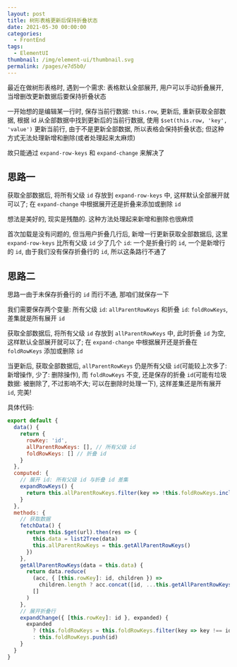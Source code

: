 ```yaml
---
layout: post
title: 树形表格更新后保持折叠状态
date: 2021-05-30 00:00:00
categories:
  - FrontEnd
tags:
  - ElementUI
thumbnail: /img/element-ui/thumbnail.svg
permalink: /pages/e7d5b0/
---
```


最近在做树形表格时, 遇到一个需求: 表格默认全部展开, 用户可以手动折叠展开, 当增删改更新数据后要保持折叠状态

<!-- more -->

一开始想的是编辑某一行时, 保存当前行数据: `this.row`, 更新后, 重新获取全部数据, 根据 id 从全部数据中找到更新后的当前行数据, 使用 `$set(this.row, 'key', 'value')` 更新当前行, 由于不是更新全部数据, 所以表格会保持折叠状态; 但这种方式无法处理新增和删除(或者处理起来太麻烦)

故只能通过 `expand-row-keys` 和 `expand-change` 来解决了

## 思路一

获取全部数据后, 将所有父级 `id` 存放到 `expand-row-keys` 中, 这样默认全部展开就可以了; 在 `expand-change` 中根据展开还是折叠来添加或删除 `id`

想法是美好的, 现实是残酷的. 这种方法处理起来新增和删除也很麻烦

首次加载是没有问题的, 但当用户折叠几行后, 新增一行更新获取全部数据后, 这里 `expand-row-keys` 比所有父级 `id` 少了几个 `id`: 一个是折叠行的 `id`, 一个是新增行的 `id`, 由于我们没有保存折叠行的 `id`, 所以这条路行不通了

## 思路二

思路一由于未保存折叠行的 `id` 而行不通, 那咱们就保存一下

我们需要保存两个变量: 所有父级 `id`: `allParentRowKeys` 和折叠 `id`: `foldRowKeys`, 差集就是所有展开 `id`

获取全部数据后, 将所有父级 `id` 存放到 `allParentRowKeys` 中, 此时折叠 `id` 为空, 这样默认全部展开就可以了; 在 `expand-change` 中根据展开还是折叠在 `foldRowKeys` 添加或删除 `id`

当更新后, 获取全部数据后, `allParentRowKeys` 仍是所有父级 `id`(可能较上次多了: 新增操作, 少了: 删除操作), 而 `foldRowKeys` 不变, 还是保存的折叠 `id`(可能有垃圾数据: 被删除了, 不过影响不大; 可以在删除时处理一下), 这样差集还是所有展开 `id`, 完美!

具体代码:

```js
export default {
  data() {
    return {
      rowKey: 'id',
      allParentRowKeys: [], // 所有父级 id
      foldRowKeys: [] // 折叠 id
    }
  },
  computed: {
    // 展开 id: 所有父级 id 与折叠 id 差集
    expandRowKeys() {
      return this.allParentRowKeys.filter(key => !this.foldRowKeys.includes(key))
    }
  },
  methods: {
    // 获取数据
    fetchData() {
      return this.$get(url).then(res => {
        this.data = list2Tree(data)
        this.allParentRowKeys = this.getAllParentRowKeys()
      })
    },
    getAllParentRowKeys(data = this.data) {
      return data.reduce(
        (acc, { [this.rowKey]: id, children }) =>
          children.length ? acc.concat([id, ...this.getAllParentRowKeys(children)]) : acc,
        []
      )
    },
    // 展开折叠行
    expandChange({ [this.rowKey]: id }, expanded) {
      expanded
        ? (this.foldRowKeys = this.foldRowKeys.filter(key => key !== id))
        : this.foldRowKeys.push(id)
    }
  }
}
```
